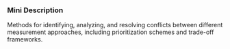 ### Mini Description

Methods for identifying, analyzing, and resolving conflicts between different measurement approaches, including prioritization schemes and trade-off frameworks.

